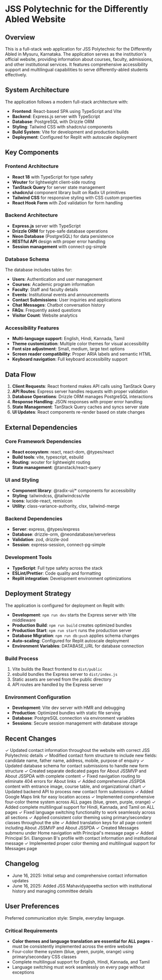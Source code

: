 # JSS Polytechnic for the Differently Abled Website

## Overview

This is a full-stack web application for JSS Polytechnic for the Differently Abled in Mysuru, Karnataka. The application serves as the institution's official website, providing information about courses, faculty, admissions, and other institutional services. It features comprehensive accessibility support and multilingual capabilities to serve differently-abled students effectively.

## System Architecture

The application follows a modern full-stack architecture with:

- **Frontend**: React-based SPA using TypeScript and Vite
- **Backend**: Express.js server with TypeScript
- **Database**: PostgreSQL with Drizzle ORM
- **Styling**: Tailwind CSS with shadcn/ui components
- **Build System**: Vite for development and production builds
- **Deployment**: Configured for Replit with autoscale deployment

## Key Components

### Frontend Architecture
- **React 18** with TypeScript for type safety
- **Wouter** for lightweight client-side routing
- **TanStack Query** for server state management
- **shadcn/ui** component library built on Radix UI primitives
- **Tailwind CSS** for responsive styling with CSS custom properties
- **React Hook Form** with Zod validation for form handling

### Backend Architecture
- **Express.js** server with TypeScript
- **Drizzle ORM** for type-safe database operations
- **Neon Database** (PostgreSQL) for data persistence
- **RESTful API** design with proper error handling
- **Session management** with connect-pg-simple

### Database Schema
The database includes tables for:
- **Users**: Authentication and user management
- **Courses**: Academic program information
- **Faculty**: Staff and faculty details
- **Events**: Institutional events and announcements
- **Contact Submissions**: User inquiries and applications
- **Chat Messages**: Chatbot conversation history
- **FAQs**: Frequently asked questions
- **Visitor Count**: Website analytics

### Accessibility Features
- **Multi-language support**: English, Hindi, Kannada, Tamil
- **Theme customization**: Multiple color themes for visual accessibility
- **Font size adjustment**: Small, medium, large text options
- **Screen reader compatibility**: Proper ARIA labels and semantic HTML
- **Keyboard navigation**: Full keyboard accessibility support

## Data Flow

1. **Client Requests**: React frontend makes API calls using TanStack Query
2. **API Routes**: Express server handles requests with proper validation
3. **Database Operations**: Drizzle ORM manages PostgreSQL interactions
4. **Response Handling**: JSON responses with proper error handling
5. **State Management**: TanStack Query caches and syncs server state
6. **UI Updates**: React components re-render based on state changes

## External Dependencies

### Core Framework Dependencies
- **React ecosystem**: react, react-dom, @types/react
- **Build tools**: vite, typescript, esbuild
- **Routing**: wouter for lightweight routing
- **State management**: @tanstack/react-query

### UI and Styling
- **Component library**: @radix-ui/* components for accessibility
- **Styling**: tailwindcss, @tailwindcss/vite
- **Icons**: lucide-react, remixicon
- **Utility**: class-variance-authority, clsx, tailwind-merge

### Backend Dependencies
- **Server**: express, @types/express
- **Database**: drizzle-orm, @neondatabase/serverless
- **Validation**: zod, drizzle-zod
- **Session**: express-session, connect-pg-simple

### Development Tools
- **TypeScript**: Full type safety across the stack
- **ESLint/Prettier**: Code quality and formatting
- **Replit integration**: Development environment optimizations

## Deployment Strategy

The application is configured for deployment on Replit with:

- **Development**: `npm run dev` starts the Express server with Vite middleware
- **Production Build**: `npm run build` creates optimized bundles
- **Production Start**: `npm run start` runs the production server
- **Database Migration**: `npm run db:push` applies schema changes
- **Auto-scaling**: Configured for Replit autoscale deployment
- **Environment Variables**: DATABASE_URL for database connection

### Build Process
1. Vite builds the React frontend to `dist/public`
2. esbuild bundles the Express server to `dist/index.js`
3. Static assets are served from the public directory
4. API routes are handled by the Express server

### Environment Configuration
- **Development**: Vite dev server with HMR and debugging
- **Production**: Optimized bundles with static file serving
- **Database**: PostgreSQL connection via environment variables
- **Sessions**: Secure session management with database storage

## Recent Changes

✓ Updated contact information throughout the website with correct JSS Polytechnic details
✓ Modified contact form structure to include new fields: candidate name, father name, address, mobile, purpose of enquiry
✓ Updated database schema for contact submissions to handle new form structure
✓ Created separate dedicated pages for About JSSMVP and About JSSPDA with complete content
✓ Fixed navigation routing to eliminate 404 errors for About links
✓ Added comprehensive JSSPDA content with entrance image, course table, and organizational chart
✓ Updated backend API to process new contact form submissions
✓ Added Google Maps link for easy location access
✓ Implemented comprehensive four-color theme system across ALL pages (blue, green, purple, orange)
✓ Added complete multilingual support for Hindi, Kannada, and Tamil on ALL pages
✓ Fixed language switching functionality to work seamlessly across all sections
✓ Applied consistent color theming using primary/secondary classes throughout the site
✓ Added translation keys for all page content including About JSSMVP and About JSSPDA
✓ Created Messages submenu under Home navigation with Principal's message page
✓ Added Principal Sri. Elangovan B's profile with contact information and institutional message
✓ Implemented proper color theming and multilingual support for Messages page

## Changelog

- June 16, 2025: Initial setup and comprehensive contact information updates
- June 16, 2025: Added JSS Mahavidyapeetha section with institutional history and managing committee details

## User Preferences

Preferred communication style: Simple, everyday language.

### Critical Requirements
- **Color themes and language translation are essential for ALL pages** - must be consistently implemented across the entire website
- Four-color theme system (blue, green, purple, orange) using primary/secondary CSS classes
- Complete multilingual support for English, Hindi, Kannada, and Tamil
- Language switching must work seamlessly on every page without exceptions